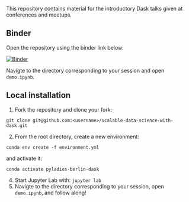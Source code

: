 This repository contains material for the introductory Dask talks given at conferences and meetups.

## Binder

Open the repository using the binder link below:

[![Binder](https://mybinder.org/badge_logo.svg)](https://mybinder.org/v2/gh/pavithraes/scalable-data-science-with-dask/main?urlpath=lab/tree/demo.ipynb)

Navigte to the directory corresponding to your session and open `demo.ipynb`.

## Local installation

1. Fork the repository and clone your fork:
```
git clone git@github.com:<username>/scalable-data-science-with-dask.git
```
2. From the root directory, create a new environment:
```
conda env create -f environment.yml
```
and activate it:
```
conda activate pyladies-berlin-dask
```
4. Start Jupyter Lab with: `jupyter lab`
5. Navigte to the directory corresponding to your session, open `demo.ipynb`, and follow along!
